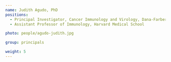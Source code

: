 ```yaml
---
name: Judith Agudo, PhD
positions:
  - Principal Investigator, Cancer Immunology and Virology, Dana-Farber Cancer Institute
  - Assistant Professor of Immunology, Harvard Medical School

photo: people/agudo-judith.jpg

group: principals

weight: 5
---
```

